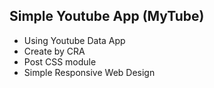 ## Simple Youtube App (MyTube)

- Using Youtube Data App
- Create by CRA
- Post CSS module
- Simple Responsive Web Design
